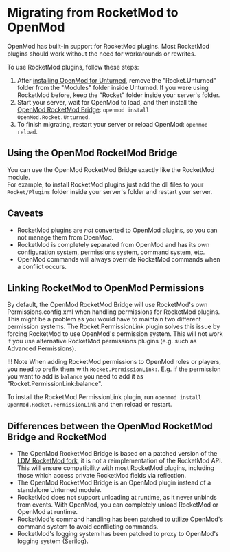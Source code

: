 # Migrating from RocketMod to OpenMod

OpenMod has built-in support for RocketMod plugins. Most RocketMod plugins should work without the need for workarounds or rewrites. 

To use RocketMod plugins, follow these steps:

1. After [installing OpenMod for Unturned](../installation/unturned.md), remove the "Rocket.Unturned" folder from the "Modules" folder inside Unturned. If you were using RocketMod before, keep the "Rocket" folder inside your server's folder.
2. Start your server, wait for OpenMod to load, and then install the [OpenMod RocketMod Bridge](https://github.com/openmod/openmod/tree/master/unturned/rocketmod): `openmod install OpenMod.Rocket.Unturned`.
3. To finish migrating, restart your server or reload OpenMod: `openmod reload`.

## Using the OpenMod RocketMod Bridge
You can use the OpenMod RocketMod Bridge exactly like the RocketMod module.  
For example, to install RocketMod plugins just add the dll files to your `Rocket/Plugins` folder inside your server's folder and restart your server.

## Caveats
- RocketMod plugins are *not* converted to OpenMod plugins, so you can not manage them from OpenMod.
- RocketMod is completely separated from OpenMod and has its own configuration system, permissions system, command system, etc. 
- OpenMod commands will always override RocketMod commands when a conflict occurs.

## Linking RocketMod to OpenMod Permissions
By default, the OpenMod RocketMod Bridge will use RocketMod's own Permissions.config.xml when handling permissions for RocketMod plugins. This might be a problem as you would have to maintain two different permission systems. The Rocket.PermissionLink plugin solves this issue by forcing RocketMod to use OpenMod's permission system. This will not work if you use alternative RocketMod permissions plugins (e.g. such as Advanced Permissions).

!!! Note
    When adding RocketMod permissions to OpenMod roles or players, you need to prefix them with `Rocket.PermissionLink:`.
	E.g. if the permission you want to add is `balance` you need to add it as "Rocket.PermissionLink:balance".


To install the RocketMod.PermissionLink plugin, run `openmod install OpenMod.Rocket.PermissionLink` and then reload or restart.

## Differences between the OpenMod RocketMod Bridge and RocketMod
- The OpenMod RocketMod Bridge is based on a patched version of the [LDM RocketMod fork](https://github.com/SmartlyDressedGames/Legally-Distinct-Missile), it is not a reimplementation of the RocketMod API. This will ensure compatibility with most RocketMod plugins, including those which access private RocketMod fields via reflection.
- The OpenMod RocketMod Bridge is an OpenMod plugin instead of a standalone Unturned module.
- RocketMod does not support unloading at runtime, as it never unbinds from events. With OpenMod, you can completely unload RocketMod or OpenMod at runtime.
- RocketMod's command handling has been patched to utilize OpenMod's command system to avoid conflicting commands.
- RocketMod's logging system has been patched to proxy to OpenMod's logging system (Serilog).